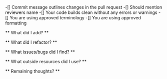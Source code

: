 -[] Commit message outlines changes in the pull request 
-[] Should mention reviewers name 
-[] Your code builds clean without any errors or warnings 
-[] You are using approved terminology 
-[] You are using approved formatting

** What did I add? **

** What did I refactor? **

** What issues/bugs did I find? **

** What outside resources did I use? **

** Remaining thoughts? **
